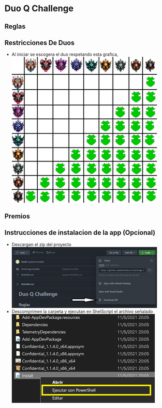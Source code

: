 # Duo Q Challenge
## Reglas

## Restricciones De Duos
- Al iniciar se escogera el duo respetando esta grafica, 
![Ranked Restrictions](https://github.com/Nselb/Duo-Q-Challenge-Info/blob/main/Assets/RestriccionesElo.png)
## Premios

## Instrucciones de instalacion de la app (Opcional)
- Descargan el zip del proyecto
![Primer paso](https://github.com/Nselb/Duo-Q-Challenge-Info/blob/main/Assets/Screen1.png)
- Descomprimen la carpeta y ejecutan en ShelScript el archivo señalado
![Segundo paso](https://github.com/Nselb/Duo-Q-Challenge-Info/blob/main/Assets/Screen2.png)

